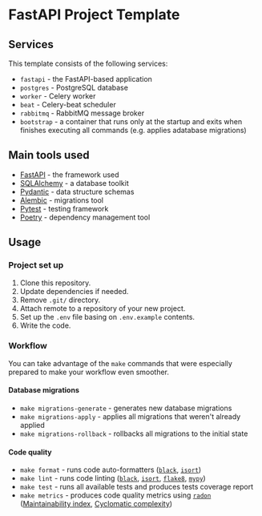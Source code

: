 # FastAPI Project Template

## Services

This template consists of the following services:

* `fastapi` - the FastAPI-based application
* `postgres` - PostgreSQL database
* `worker` - Celery worker
* `beat` - Celery-beat scheduler
* `rabbitmq` - RabbitMQ message broker
* `bootstrap` - a container that runs only at the startup and exits when finishes executing all commands (e.g. applies adatabase migrations)

## Main tools used

* [FastAPI][1] - the framework used
* [SQLAlchemy][2] - a database toolkit
* [Pydantic][3] - data structure schemas
* [Alembic][4] - migrations tool
* [Pytest][5] - testing framework
* [Poetry][6] - dependency management tool

## Usage

### Project set up

1. Clone this repository.
2. Update dependencies if needed.
3. Remove `.git/` directory.
4. Attach remote to a repository of your new project.
5. Set up the `.env` file basing on `.env.example` contents.
6. Write the code.

### Workflow

You can take advantage of the `make` commands that were especially prepared to make your workflow even smoother.

#### Database migrations

- `make migrations-generate` - generates new database migrations
- `make migrations-apply` - applies all migrations that weren't already applied
- `make migrations-rollback` - rollbacks all migrations to the initial state

#### Code quality

- `make format` - runs code auto-formatters ([`black`][9], [`isort`][10])
- `make lint` - runs code linting ([`black`][9], [`isort`][10], [`flake8`][11], [`mypy`][12])
- `make test` - runs all available tests and produces tests coverage report
- `make metrics` - produces code quality metrics using [`radon`][13] ([Maintainability index][7], [Cyclomatic complexity][8])

[1]: https://fastapi.tiangolo.com/
[2]: https://www.sqlalchemy.org/
[3]: https://pydantic-docs.helpmanual.io/
[4]: https://alembic.sqlalchemy.org/en/latest/
[5]: https://pytest.org/
[6]: https://python-poetry.org/
[7]: https://en.wikipedia.org/wiki/Maintainability#Software_engineering
[8]: https://en.wikipedia.org/wiki/Cyclomatic_complexity
[9]: https://github.com/psf/black
[10]: https://github.com/PyCQA/isort
[11]: https://flake8.pycqa.org/en/latest/
[12]: https://mypy.readthedocs.io/en/stable/
[13]: https://radon.readthedocs.io/